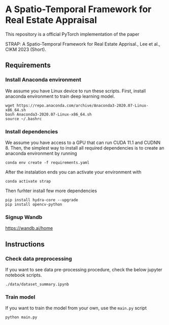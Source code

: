 # A Spatio-Temporal Framework for Real Estate Appraisal

This repository is a official PyTorch implementation of the paper

STRAP: A Spatio-Temporal Framework for Real Estate Apprisal., Lee et al., CIKM 2023 (Short).

## Requirements

### Install Anaconda environment

We assume you have Linux device to run these scripts.
First, install anaconda environment to train deep learning model.

```
wget https://repo.anaconda.com/archive/Anaconda3-2020.07-Linux-x86_64.sh
bash Anaconda3-2020.07-Linux-x86_64.sh
source ~/.bashrc
```


### Install dependencies
We assume you have access to a GPU that can run CUDA 11.1 and CUDNN 8. 
Then, the simplest way to install all required dependencies is to create an anaconda environment by running

```
conda env create -f requirements.yaml
```

After the instalation ends you can activate your environment with
```
conda activate strap
```

Then furhter install few more dependencies
```
pip install hydra-core --upgrade
pip install opencv-python
```

### Signup Wandb

https://wandb.ai/home

## Instructions

### Check data preprocessing

If you want to see data pre-processing procedure, check the below jupyter notebook scripts.

```
./data/dataset_summary.ipynb
```

### Train model

If you want to train the model from your own, use the `main.py` script

```
python main.py
```
